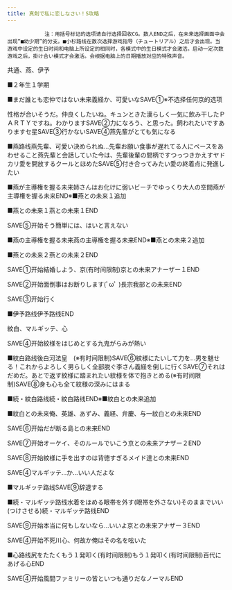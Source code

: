 ```yaml
---
title: 真剣で私に恋しなさい！S攻略
---
```


                注：用括号标记的选项请自行选择回收CG。数人END之后，在未来选择画面中会出现“■幼少期”的分支。■小杉路线在数次选择游戏指导（チュートリアル）之后才会出现。当游戏中设定的生日时间和电脑上所设定的相同时，各模式中的生日模式才会激活。启动一定次数游戏之后，掛け合い模式才会激活。会根据电脑上的日期播放对应的特殊声音。

共通、燕、伊予

■２年生１学期

■まだ誰とも恋仲ではない未来義経か、可愛いなSAVE①※不选择任何京的选项

性格が合いそうだ。仲良くしたいね。キュンときた漢らしく一気に飲み干したＰＡＲＴＹですね。わかりますSAVE②力になろう、と思った。飼われたいですありますセ星SAVE③行かないSAVE④燕先輩がとても気になる

■燕路线燕先輩、可愛い決められぬ…先輩お願い食事が遅れてる人にペースをあわせること燕先輩と会話していた今は、先輩後輩の間柄ですつっつきかえすヤドカリ愛を開放するクールとほめたSAVE⑤付き合ってみたい愛の終着点に発進したい

■燕が主導権を握る未来姉さんはお化けに弱いビーチでゆっくり大人の空間燕が主導権を握る未来END※■燕との未来１追加

■燕との未来１燕との未来１END

SAVE⑤开始そう簡単には、はいと言えない

■燕の主導権を握る未来燕の主導権を握る未来END※■燕との未来２追加

■燕との未来２燕との未来２END

SAVE①开始結婚しよう、京(有时间限制)京との未来アナーザー１END

SAVE②开始面倒事はお断りします(ﾟωﾟ )長宗我部との未来END

SAVE③开始行く

■伊予路线伊予路线END

紋白、マルギッテ、心

SAVE④开始紋様をはじめとする九鬼がらみが熱い

■紋白路线後白河法皇　(※有时间限制)SAVE⑥紋様にたいして力を…男を魅せる！これからよろしく男らしく全部脱ぐ李さん義経を倒しに行くSAVE⑦それはだめだ。あとで返す紋様に踏まれたい紋様を体で抱きとめる(※有时间限制)SAVE⑧身も心も全て紋様の深みにはまる

■続・紋白路线続・紋白路线END※■紋白との未来追加

■紋白との未来俺、英雄、あずみ、義経、弁慶、与一紋白との未来END

SAVE⑥开始だが断る島との未来END

SAVE⑦开始オーケイ、そのルールでいこう京との未来アナザー２END

SAVE⑧开始紋様に手を出すのは背徳すぎるメイド達との未来END

SAVE④マルギッテ…か…いい人だよな

■マルギッテ路线SAVE⑨辞退する

■続・マルギッテ路线水着をほめる眼帯を外す(眼帯を外さない)そのままでいい(つけさせる)続・マルギッテ路线END

SAVE⑨开始本当に何もしないなら…いいよ京との未来アナザー３END

SAVE④开始不死川心、何故か俺はその名を呟いた

■心路线尻をたたくもう１発叩く(有时间限制)もう１発叩く(有时间限制)百代にあげる心END

SAVE④开始風間ファミリーの皆といつも通りだなノーマルEND


              
